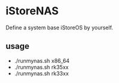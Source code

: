 # iStoreNAS

Define a system base iStoreOS by yourself.

## usage

* ./runmynas.sh x86_64
* ./runmynas.sh rk35xx
* ./runmynas.sh rk33xx


